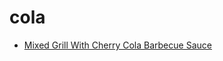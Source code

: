 # cola

 * [Mixed Grill With Cherry Cola Barbecue Sauce](index/m/mixed-grill-with-cherry-cola-barbecue-sauce-242715.json)
